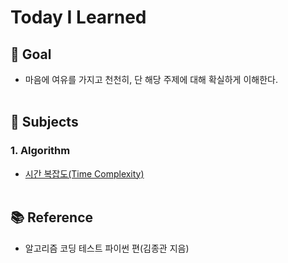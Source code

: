 # Today I Learned

## 🥅 Goal

- 마음에 여유를 가지고 천천히, 단 해당 주제에 대해 확실하게 이해한다.
  <br>
  </br>

## 👣 Subjects

### 1. Algorithm

- [시간 복잡도(Time Complexity)](./Algorithm/%EC%8B%9C%EA%B0%84_%EB%B3%B5%EC%9E%A1%EB%8F%84.md)
  <br>
  </br>

## 📚 Reference

- 알고리즘 코딩 테스트 파이썬 편(김종관 지음)
